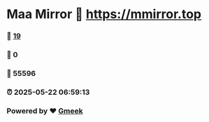 # Maa Mirror :link: https://mmirror.top 
### :page_facing_up: [19](https://mmirror.top/tag.html) 
### :speech_balloon: 0 
### :hibiscus: 55596 
### :alarm_clock: 2025-05-22 06:59:13 
### Powered by :heart: [Gmeek](https://github.com/Meekdai/Gmeek)
